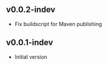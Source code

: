 v0.0.2-indev
------------
* Fix buildscript for Maven publishing

v0.0.1-indev
------------
* Initial version
